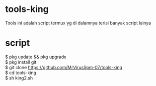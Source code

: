 # tools-king

  Tools ini adalah script termux yg di dalamnya terisi banyak script lainya

# script

$ pkg update && pkg upgrade                  
$ pkg install git                     
$ git clone https://github.com/MrVirusSpm-07/tools-king  
$ cd tools-king                   
$ sh king2.sh
